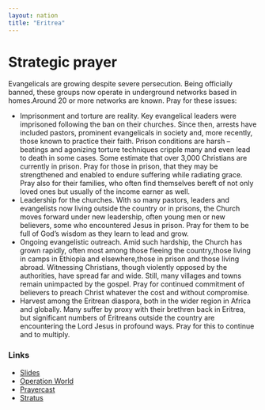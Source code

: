 ```yaml
---
layout: nation
title: "Eritrea"
---
```


# Strategic prayer

Evangelicals are growing despite severe persecution. Being officially banned, these groups now operate in underground networks based in homes.Around 20 or more networks are known. Pray for these issues:

- Imprisonment and torture are reality. Key evangelical leaders were imprisoned following the ban on their churches. Since then, arrests have included pastors, prominent evangelicals in society and, more recently, those known to practice their faith. Prison conditions are harsh – beatings and agonizing torture techniques cripple many and even lead to death in some cases. Some estimate that over 3,000 Christians are currently in prison. Pray for those in prison, that they may be strengthened and enabled to endure suffering while radiating grace. Pray also for their families, who often find themselves bereft of not only loved ones but usually of the income earner as well.
- Leadership for the churches. With so many pastors, leaders and evangelists now living outside the country or in prisons, the Church moves forward under new leadership, often young men or new believers, some who encountered Jesus in prison. Pray for them to be full of God’s wisdom as they learn to lead and grow.
- Ongoing evangelistic outreach. Amid such hardship, the Church has grown rapidly, often most among those fleeing the country,those living in camps in Ethiopia and elsewhere,those in prison and those living abroad. Witnessing Christians, though violently opposed by the authorities, have spread far and wide. Still, many villages and towns remain unimpacted by the gospel. Pray for continued commitment of believers to preach Christ whatever the cost and without compromise.
- Harvest among the Eritrean diaspora, both in the wider region in Africa and globally. Many suffer by proxy with their brethren back in Eritrea, but significant numbers of Eritreans outside the country are encountering the Lord Jesus in profound ways. Pray for this to continue and to multiply.

### Links

- [Slides](http://kyk.kiekies.net/?src=https://ccwaterkloof.github.io/prayer/slides/eritrea.md)
- [Operation World](https://operationworld.org/locations/eritrea/)
- [Prayercast](https://prayercast.com/eritrea.html)
- [Stratus](https://globe.stratus.earth/globe-explorer/ERI)

